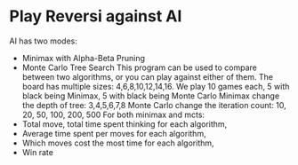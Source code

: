 # Play Reversi against AI
AI has two modes:
- Minimax with Alpha-Beta Pruning
- Monte Carlo Tree Search
This program can be used to compare between two algorithms, or you can play against either of them.
The board has multiple sizes: 4,6,8,10,12,14,16.
We play 10 games each, 5 with black being Minimax, 5 with black being Monte Carlo
Minimax change the depth of tree: 3,4,5,6,7,8
Monte Carlo change the iteration count: 10, 20, 50, 100, 200, 500
For both minimax and mcts:
- Total move, total time spent thinking for each algorithm,
- Average time spent per moves for each algorithm,
- Which moves cost the most time for each algorithm,
- Win rate
